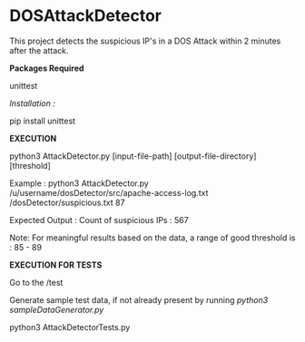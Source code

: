 # DOSAttackDetector
This project detects the suspicious IP's in a DOS Attack within 2 minutes after the attack.

**Packages Required**

unittest

_Installation :_

pip install unittest

**EXECUTION**

python3 AttackDetector.py [input-file-path] [output-file-directory] [threshold]

Example :
python3 AttackDetector.py /u/username/dosDetector/src/apache-access-log.txt /dosDetector/suspicious.txt 87

Expected Output :
Count of suspicious IPs : 567

Note: For meaningful results based on the data, a range of good threshold is : 85 - 89

**EXECUTION FOR TESTS**

Go to the /test 

Generate sample test data, if not already present by running _python3 sampleDataGenerator.py <input-file-path> <output-file-directory>_

python3 AttackDetectorTests.py

